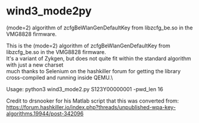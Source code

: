 # wind3_mode2py
(mode=2) algorithm of zcfgBeWlanGenDefaultKey from libzcfg_be.so in the VMG8828 firmware.

This is the (mode=2) algorithm of zcfgBeWlanGenDefaultKey from libzcfg_be.so in the VMG8828 firmware.\
It's a variant of Zykgen, but does not quite fit within the standard algorithm with just a new charset\
much thanks to Selenium on the hashkiller forum for getting the library cross-compiled and running inside QEMU.\

Usage: python3 wind3_mode2.py S123Y00000001 -pwd_len 16

Credit to drsnooker for his Matlab script that this was converted from: https://forum.hashkiller.io/index.php?threads/unpublished-wpa-key-algorithms.19944/post-342096

